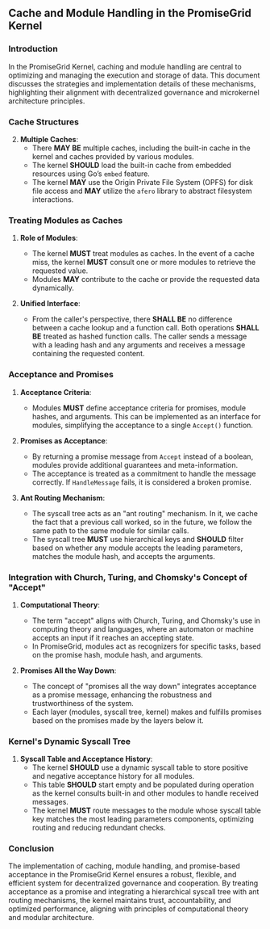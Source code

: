 ## Cache and Module Handling in the PromiseGrid Kernel

### Introduction

In the PromiseGrid Kernel, caching and module handling are central to optimizing and managing the execution and storage of data. This document discusses the strategies and implementation details of these mechanisms, highlighting their alignment with decentralized governance and microkernel architecture principles.

### Cache Structures

2. **Multiple Caches**:
    - There **MAY BE** multiple caches, including the built-in cache in the kernel and caches provided by various modules.
    - The kernel **SHOULD** load the built-in cache from embedded resources using Go’s `embed` feature.
    - The kernel **MAY** use the Origin Private File System (OPFS) for disk file access and **MAY** utilize the `afero` library to abstract filesystem interactions.

### Treating Modules as Caches

1. **Role of Modules**:
    - The kernel **MUST** treat modules as caches. In the event of a cache miss, the kernel **MUST** consult one or more modules to retrieve the requested value.
    - Modules **MAY** contribute to the cache or provide the requested data dynamically.

2. **Unified Interface**:
    - From the caller's perspective, there **SHALL BE** no difference between a cache lookup and a function call. Both operations **SHALL BE** treated as hashed function calls. The caller sends a message with a leading hash and any arguments and receives a message containing the requested content.

### Acceptance and Promises

1. **Acceptance Criteria**:
    - Modules **MUST** define acceptance criteria for promises, module hashes, and arguments. This can be implemented as an interface for modules, simplifying the acceptance to a single `Accept()` function.

2. **Promises as Acceptance**:
    - By returning a promise message from `Accept` instead of a boolean, modules provide additional guarantees and meta-information.
    - The acceptance is treated as a commitment to handle the message correctly. If `HandleMessage` fails, it is considered a broken promise.

3. **Ant Routing Mechanism**:
    - The syscall tree acts as an "ant routing" mechanism. In it, we cache the fact that a previous call worked, so in the future, we follow the same path to the same module for similar calls.
    - The syscall tree **MUST** use hierarchical keys and **SHOULD** filter based on whether any module accepts the leading parameters, matches the module hash, and accepts the arguments.

### Integration with Church, Turing, and Chomsky's Concept of "Accept"

1. **Computational Theory**:
    - The term "accept" aligns with Church, Turing, and Chomsky's use in computing theory and languages, where an automaton or machine accepts an input if it reaches an accepting state.
    - In PromiseGrid, modules act as recognizers for specific tasks, based on the promise hash, module hash, and arguments.

2. **Promises All the Way Down**:
    - The concept of "promises all the way down" integrates acceptance as a promise message, enhancing the robustness and trustworthiness of the system.
    - Each layer (modules, syscall tree, kernel) makes and fulfills promises based on the promises made by the layers below it.

### Kernel's Dynamic Syscall Tree

1. **Syscall Table and Acceptance History**:
    - The kernel **SHOULD** use a dynamic syscall table to store positive and negative acceptance history for all modules.
    - This table **SHOULD** start empty and be populated during operation as the kernel consults built-in and other modules to handle received messages.
    - The kernel **MUST** route messages to the module whose syscall table key matches the most leading parameters components, optimizing routing and reducing redundant checks.

### Conclusion

The implementation of caching, module handling, and promise-based acceptance in the PromiseGrid Kernel ensures a robust, flexible, and efficient system for decentralized governance and cooperation. By treating acceptance as a promise and integrating a hierarchical syscall tree with ant routing mechanisms, the kernel maintains trust, accountability, and optimized performance, aligning with principles of computational theory and modular architecture.
